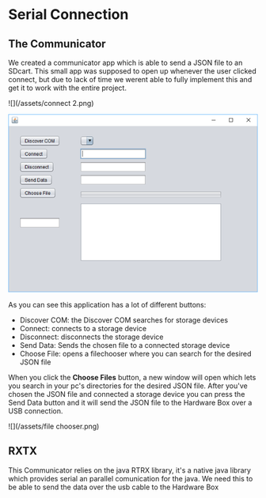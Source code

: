 # Serial Connection

## The Communicator

We created a communicator app which is able to send a JSON file to an SDcart. This small app was supposed to open up whenever the user clicked connect, but due to lack of time we werent able to fully implement this and get it to work with the entire project.

![](/assets/connect 2.png)

![](/assets/Communicator.png)

As you can see this application has a lot of different buttons:

* Discover COM: the Discover COM searches for storage devices
* Connect: connects to a storage device
* Disconnect: disconnects the storage device
* Send Data: Sends the chosen file to a connected storage device
* Choose File: opens a filechooser where you can search for the desired JSON file

When you click the **Choose Files** button, a new window will open which lets you search in your pc's directories for the desired JSON file. After you've chosen the JSON file and connected a storage device you can press the Send Data button and it will send the JSON file to the Hardware Box over a USB connection.

![](/assets/file chooser.png)

## RXTX

This Communicator relies on the java RTRX library, it's a native java library which provides serial an parallel comunication for the java. We need this to be able to send the data over the usb cable to the Hardware Box

